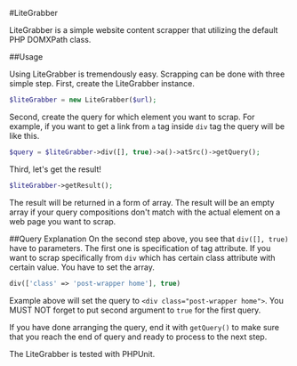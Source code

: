#LiteGrabber

LiteGrabber is a simple website content scrapper that utilizing the default 
PHP DOMXPath class.

##Usage

Using LiteGrabber is tremendously easy. Scrapping can be done with three simple
step. First, create the LiteGrabber instance.

```php
$liteGrabber = new LiteGrabber($url);
```

Second, create the query for which element you want to scrap. For example, if 
you want to get a link from `a` tag inside `div` tag the query will be like 
this.

```php
$query = $liteGrabber->div([], true)->a()->atSrc()->getQuery();
```

Third, let's get the result!

```php
$liteGrabber->getResult();
```

The result will be returned in a form of array. The result will be an empty 
array if your query compositions don't match with the actual element on a web 
page you want to scrap.

##Query Explanation
On the second step above, you see that `div([], true)` have to parameters. The 
first one is specification of tag attribute. If you want to scrap specifically
from `div` which has certain class attribute with certain value. You have to
set the array.

```php
div(['class' => 'post-wrapper home'], true)
```

Example above will set the query to `<div class="post-wrapper home">`. You MUST
NOT forget to put second argument to `true` for the first query.

If you have done arranging the query, end it with `getQuery()` to make sure
that you reach the end of query and ready to process to the next step.

The LiteGrabber is tested with PHPUnit.